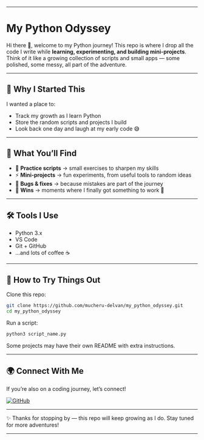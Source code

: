 

---

#  My Python Odyssey

Hi there 👋, welcome to my Python journey!
This repo is where I drop all the code I write while **learning, experimenting, and building mini-projects**. Think of it like a growing collection of scripts and small apps — some polished, some messy, all part of the adventure.

---

## 🌱 Why I Started This

I wanted a place to:

* Track my growth as I learn Python
* Store the random scripts and projects I build
* Look back one day and laugh at my early code 😅

---

## 📂 What You’ll Find

* 📝 **Practice scripts** → small exercises to sharpen my skills
* ⚡ **Mini-projects** → fun experiments, from useful tools to random ideas
* 🐛 **Bugs & fixes** → because mistakes are part of the journey
* 🚀 **Wins** → moments where I finally got something to work 🎉

---

## 🛠 Tools I Use

* Python 3.x
* VS Code
* Git + GitHub
* …and lots of coffee ☕

---

## 🚀 How to Try Things Out

Clone this repo:

```bash
git clone https://github.com/mucheru-delvan/my_python_odyssey.git
cd my_python_odyssey
```

Run a script:

```bash
python3 script_name.py
```

Some projects may have their own README with extra instructions.

---

## 🌍 Connect With Me

If you’re also on a coding journey, let’s connect!

[![GitHub](https://img.shields.io/badge/GitHub-black?logo=github\&logoColor=white)](https://github.com/mucheru-delvan)


---

✨ Thanks for stopping by — this repo will keep growing as I do. Stay tuned for more adventures!

---




